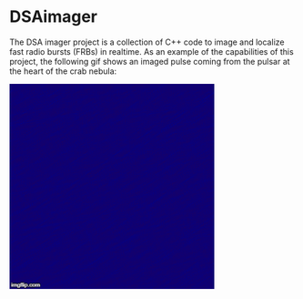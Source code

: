 # DSAimager

The DSA imager project is a collection of C++ code to image and localize fast radio bursts (FRBs) in realtime. As an example of the capabilities of this project, the following gif shows an imaged pulse coming from the pulsar at the heart of the crab nebula:

![Crab Pulsar](https://github.com/devincody/DSAimager/blob/master/Images/pulse.gif)
